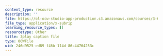 ```yaml
---
content_type: resource
description: ''
file: https://ol-ocw-studio-app-production.s3.amazonaws.com/courses/3-091sc-introduction-to-solid-state-chemistry-fall-2010/246d9525ed89f46b114d86c44764253c_iRh3Kpgg0Uc.srt
file_type: application/x-subrip
learning_resource_types: []
resourcetype: Other
title: 3play caption file
type: OCWFile
uid: 246d9525-ed89-f46b-114d-86c44764253c
---
```

